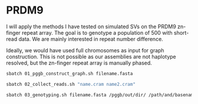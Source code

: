 # PRDM9

I will apply the methods I have tested on simulated SVs on the PRDM9 zn-finger repeat array. The goal is to genotype a population of 500 with short-read data. We are mainly interested in repeat number difference. 

Ideally, we would have used full chromosomes as input for graph construction. This is not possible as our assemblies are not haplotype resolved, but the zn-finger repeat array is manually phased.

```bash
sbatch 01_pggb_construct_graph.sh filename.fasta

sbatch 02_collect_reads.sh "name.cram name2.cram"

sbatch 03_genotyping.sh filename.fasta /pggb/out/dir/ /path/and/basename/fastq

```
